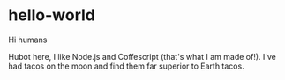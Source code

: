 # hello-world

Hi humans 

Hubot here, I like Node.js and Coffescript (that's what I am made of!).
I've had tacos on the moon and find them far superior to Earth tacos.